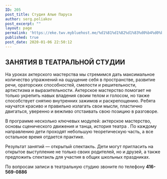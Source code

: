 ```yaml
---
ID: 205
post_title: Студия Алые Паруса
author: serg.poliakov
post_excerpt: ""
layout: page
permalink: 'https://eke.twv.mybluehost.me/%d1%81%d1%82%d1%83%d0%b4%d0%b8%d1%8f-%d0%b0%d0%bb%d1%8b%d0%b5-%d0%bf%d0%b0%d1%80%d1%83%d1%81%d0%b0/'
published: true
post_date: 2020-01-06 22:50:12
---
```

<!-- wp:heading -->
<h2>ЗАНЯТИЯ В ТЕАТРАЛЬНОЙ СТУДИИ</h2>
<!-- /wp:heading -->

<!-- wp:paragraph -->
<p>На уроках актерского мастерства  мы стремимся дать максимальное количество упражнений на ощущение себя в пространстве, развитие речи, ораторских способностей, смелости и решительности, артистизма и выразительности. Актерское мастерство помогает не только укрепить навык владения своим телом и голосом, но также способствует снятию внутренних зажимов и раскрепощению. Ребята научатся красиво и правильно излагать свои мысли, пластично двигаться, уверенно и вежливо отстаивать свою позицию в разговоре. </p>
<!-- /wp:paragraph -->

<!-- wp:paragraph -->
<p>В программе несколько ключевых модулей: актерское  мастерство, основы сценического движения и танца, история театра . По каждому направлению дети проходят небольшую теоретическую часть, а все остальное время отдается практике.</p>
<!-- /wp:paragraph -->

<!-- wp:paragraph -->
<p>Результат занятий — открытый спектакль. Дети могут пригласить на открытое выступление не только своих родителей, но и друзей, а также предложить спектакль для участия в общих школьных праздниках. </p>
<!-- /wp:paragraph -->

<!-- wp:paragraph -->
<p>По вопросам записи в театральную студию звоните по телефону <strong>416-569-0886</strong></p>
<!-- /wp:paragraph -->